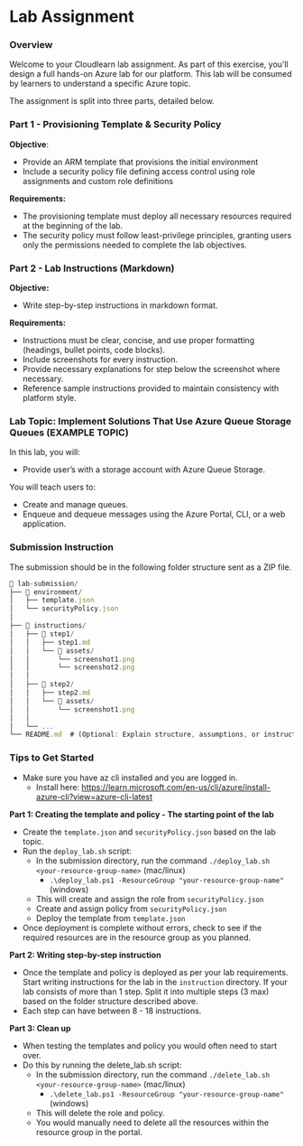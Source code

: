 # Lab Assignment

### Overview

Welcome to your Cloudlearn lab assignment. As part of this exercise, you’ll design a full hands-on Azure lab for our platform. This lab will be consumed by learners to understand a specific Azure topic. 

The assignment is split into three parts, detailed below. 

### Part 1 - Provisioning Template & Security Policy

**Objective**:

- Provide an ARM template that provisions the initial environment
- Include a security policy file defining access control using role assignments and custom role definitions

**Requirements:**

- The provisioning template must deploy all necessary resources required at the beginning of the lab.
- The security policy must follow least-privilege principles, granting users only the permissions needed to complete the lab objectives.

### Part 2 - Lab Instructions (Markdown)

**Objective:**

- Write step-by-step instructions in markdown format.

**Requirements:**

- Instructions must be clear, concise, and use proper formatting (headings, bullet points, code blocks).
- Include screenshots for every instruction.
- Provide necessary explanations for step below the screenshot where necessary.
- Reference sample instructions provided to maintain consistency with platform style.

### Lab Topic: Implement Solutions That Use Azure Queue Storage Queues (EXAMPLE TOPIC)

In this lab, you will:

- Provide user’s with a storage account with Azure Queue Storage.

You will teach users to:

- Create and manage queues.
- Enqueue and dequeue messages using the Azure Portal, CLI, or a web application.

### Submission Instruction

The submission should be in the following folder structure sent as a ZIP file.

```jsx
📁 lab-submission/
├── 📁 environment/
│   ├── template.json
│   └── securityPolicy.json
│
├── 📁 instructions/
│   ├── 📁 step1/
│   │   ├── step1.md
│   │   └── 📁 assets/
│   │       └── screenshot1.png
│   │       └── screenshot2.png
│   │
│   ├── 📁 step2/
│   │   ├── step2.md
│   │   └── 📁 assets/
│   │       └── screenshot1.png
│   │
│   └── ...
└── README.md  # (Optional: Explain structure, assumptions, or instructions for reviewers)
```

### Tips to Get Started

- Make sure you have az cli installed and you are logged in.
    - Install here: https://learn.microsoft.com/en-us/cli/azure/install-azure-cli?view=azure-cli-latest

**Part 1: Creating the template and policy - The starting point of the lab**

- Create the `template.json` and `securityPolicy.json` based on the lab topic.
- Run the `deploy_lab.sh` script:
    - In the submission directory, run the command `./deploy_lab.sh <your-resource-group-name>` (mac/linux)
      - `.\deploy_lab.ps1 -ResourceGroup "your-resource-group-name"` (windows)
    - This will create and assign the role from `securityPolicy.json`
    - Create and assign policy from `securityPolicy.json`
    - Deploy the template from `template.json`
- Once deployment is complete without errors, check to see if the required resources are in the resource group as you planned.

**Part 2: Writing step-by-step instruction**

- Once the template and policy is deployed as per your lab requirements. Start writing instructions for the lab in the `instruction` directory. If your lab consists of more than 1 step. Split it into multiple steps (3 max) based on the folder structure described above.
- Each step can have between 8 - 18 instructions.

**Part 3: Clean up**

- When testing the templates and policy you would often need to start over.
- Do this by running the delete_lab.sh script:
    - In the submission directory, run the command `./delete_lab.sh <your-resource-group-name>` (mac/linux)
      - `.\delete_lab.ps1 -ResourceGroup "your-resource-group-name"` (windows)
    - This will delete the role and policy.
    - You would manually need to delete all the resources within the resource group in the portal.